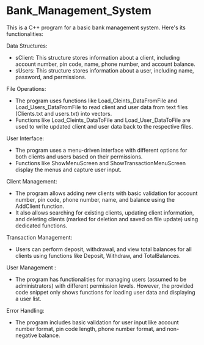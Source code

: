 # Bank_Management_System
This is a C++ program for a basic bank management system. Here's its functionalities:

Data Structures:
- sClient: This structure stores information about a client, including account number, pin code, name, phone number, and account balance.
- sUsers: This structure stores information about a user, including name, password, and permissions.


File Operations:
- The program uses functions like Load_Cleints_DataFromFile and Load_Users_DataFromFile to read client and user data from text files (Clients.txt and users.txt) into vectors.
- Functions like Load_Cleints_DataToFile and Load_User_DataToFile are used to write updated client and user data back to the respective files.


User Interface:
- The program uses a menu-driven interface with different options for both clients and users based on their permissions.
- Functions like ShowMenuScreen and ShowTransactionMenuScreen display the menus and capture user input.


Client Management:
- The program allows adding new clients with basic validation for account number, pin code, phone number, name, and balance using the AddClient function.
- It also allows searching for existing clients, updating client information, and deleting clients (marked for deletion and saved on file update) using dedicated functions.


Transaction Management:
- Users can perform deposit, withdrawal, and view total balances for all clients using functions like Deposit, Withdraw, and TotalBalances.


User Management :
- The program has functionalities for managing users (assumed to be administrators) with different permission levels. However, the provided code snippet only shows functions for loading user data and displaying a user list.


Error Handling:
- The program includes basic validation for user input like account number format, pin code length, phone number format, and non-negative balance.
